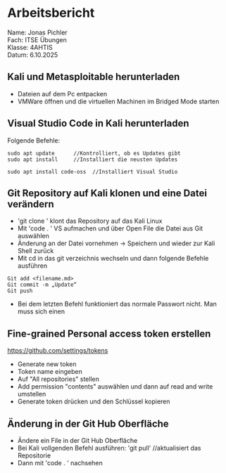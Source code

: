 # Arbeitsbericht    
Name: Jonas Pichler   
Fach: ITSE Übungen  
Klasse: 4AHTIS   
Datum: 6.10.2025   

## Kali und Metasploitable herunterladen
- Dateien auf dem Pc entpacken
- VMWare öffnen und die virtuellen Machinen im Bridged Mode starten

## Visual Studio Code in Kali herunterladen
Folgende Befehle:
```
sudo apt update      //Kontrolliert, ob es Updates gibt
sudo apt install     //Installiert die neusten Updates

sudo apt install code-oss  //Installiert Visual Studio
```

## Git Repository auf Kali klonen und eine Datei verändern
- 'git clone <Repository-url>' klont das Repository auf das Kali Linux
- Mit 'code . ' VS aufmachen und über Open File die Datei aus Git auswählen
- Änderung an der Datei vornehmen -> Speichern und wieder zur Kali Shell zurück
- Mit cd in das git verzeichnis wechseln und dann folgende Befehle ausführen
```
Git add <filename.md>
Git commit -m „Update“
Git push
```
- Bei dem letzten Befehl funktioniert das normale Passwort nicht. Man muss sich einen 

## Fine-grained Personal access token erstellen
https://github.com/settings/tokens 
- Generate new token
- Token name eingeben
- Auf "All repositories" stellen
- Add permission "contents" auswählen und dann auf read and write umstellen
- Generate token drücken und den Schlüssel kopieren

## Änderung in der Git Hub Oberfläche
- Ändere ein File in der Git Hub Oberfläche 
- Bei Kali vollgenden Befehl ausführen: 'git pull'   //aktualisiert das Repositorie
- Dann mit 'code . ' nachsehen 
